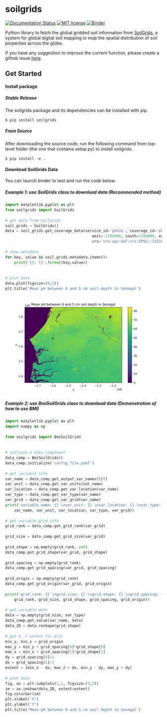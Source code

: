 # soilgrids
[![Documentation Status](https://readthedocs.org/projects/soilgrids/badge/?version=latest)](https://soilgrids.readthedocs.io/en/latest/?badge=latest)
[![MIT license](https://img.shields.io/badge/License-MIT-blue.svg)](https://github.com/gantian127/soilgrids/blob/master/LICENSE.txt)
[![Binder](https://mybinder.org/badge_logo.svg)](https://mybinder.org/v2/gh/gantian127/soilgrids/master?filepath=notebooks%2Fsoilgrids.ipynb)



Python library to fetch the global gridded soil information from [SoilGrids](https://www.isric.org/explore/soilgrids),
a system for global digital soil mapping to map the spatial distribution of soil properties across the globe.  

If you have any suggestion to improve the current function, please create a github issue 
[here](https://github.com/gantian127/soilgrids/issues).

## Get Started

#### Install package

##### Stable Release

The soilgrids package and its dependencies can be installed with pip.
```
$ pip install soilgrids
```

##### From Source

After downloading the source code, run the following command from top-level folder 
(the one that contains setup.py) to install soilgrids.
```
$ pip install -e .
```

#### Download SoilGrids Data
You can launch binder to test and run the code below.

##### Example 1: use SoilGrids class to download data (Recommended method)

```python
import matplotlib.pyplot as plt
from soilgrids import SoilGrids

# get data from SoilGrids
soil_grids = SoilGrids()
data = soil_grids.get_coverage_data(service_id='phh2o', coverage_id='phh2o_0-5cm_mean', 
                                       west=-1784000, south=1356000, east=-1140000, north=1863000,  
                                       crs='urn:ogc:def:crs:EPSG::152160',output='test.tif')

# show metadata
for key, value in soil_grids.metadata.items():
    print('{}: {}'.format(key,value))


# plot data
data.plot(figsize=(9,5))
plt.title('Mean pH between 0 and 5 cm soil depth in Senegal')
```
![tif_plot](docs/source/_static/tif_plot.png)


##### Example 2: use BmiSoilGrids class to download data (Demonstration of how to use BMI)

```python
import matplotlib.pyplot as plt
import numpy as np

from soilgrids import BmiSoilGrids


# initiate a data component
data_comp = BmiSoilGrids()
data_comp.initialize('config_file.yaml')

# get variable info
var_name = data_comp.get_output_var_names()[0]
var_unit = data_comp.get_var_units(var_name)
var_location = data_comp.get_var_location(var_name)
var_type = data_comp.get_var_type(var_name)
var_grid = data_comp.get_var_grid(var_name)
print('variable_name: {} \nvar_unit: {} \nvar_location: {} \nvar_type: {} \nvar_grid: {}'.format(
    var_name, var_unit, var_location, var_type, var_grid))

# get variable grid info 
grid_rank = data_comp.get_grid_rank(var_grid) 

grid_size = data_comp.get_grid_size(var_grid)

grid_shape = np.empty(grid_rank, int)
data_comp.get_grid_shape(var_grid, grid_shape)

grid_spacing = np.empty(grid_rank)
data_comp.get_grid_spacing(var_grid, grid_spacing)

grid_origin = np.empty(grid_rank)
data_comp.get_grid_origin(var_grid, grid_origin)

print('grid_rank: {} \ngrid_size: {} \ngrid_shape: {} \ngrid_spacing: {} \ngrid_origin: {}'.format(
    grid_rank, grid_size, grid_shape, grid_spacing, grid_origin))

# get variable data 
data = np.empty(grid_size, var_type)
data_comp.get_value(var_name, data)
data_2D = data.reshape(grid_shape)

# get X, Y extent for plot
min_y, min_x = grid_origin
max_y = min_y + grid_spacing[0]*grid_shape[0]
max_x = min_x + grid_spacing[1]*grid_shape[1]
dy = grid_spacing[0]/2
dx = grid_spacing[1]/2
extent = [min_x - dx, max_x + dx, min_y - dy, max_y + dy]

# plot data
fig, ax = plt.subplots(1,1, figsize=(9,5))
im = ax.imshow(data_2D, extent=extent)
fig.colorbar(im)
plt.xlabel('X')
plt.ylabel('Y')
plt.title('Mean pH between 0 and 5 cm soil depth in Senegal')
```

